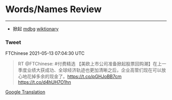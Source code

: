
# Words/Names Review
___
- 掀起 [mdbg](https://www.mdbg.net/chinese/dictionary?page=worddict&wdrst=0&wdqb=掀起) [wiktionary](https://en.wiktionary.org/wiki/掀起)
### Tweet
FTChinese 2021-05-13 07:04:30 UTC
> RT @FTChinese: #付费精选 【美欧上市公司准备掀起股票回购潮】在上一季度业绩大获成功、全球经济轨迹也更加清晰之后，企业高管们现在可以放心地花掉多余的现金了。https://t.co/pGHJoBB7cm https://t.co/d4hUH7O1hn

[Google Translation](https://translate.google.com/?hi=en&tab=TT&sl=zh-CN&tl=en&op=translate&text=RT+%40FTChinese%3A+%23%E4%BB%98%E8%B4%B9%E7%B2%BE%E9%80%89+%E3%80%90%E7%BE%8E%E6%AC%A7%E4%B8%8A%E5%B8%82%E5%85%AC%E5%8F%B8%E5%87%86%E5%A4%87%E6%8E%80%E8%B5%B7%E8%82%A1%E7%A5%A8%E5%9B%9E%E8%B4%AD%E6%BD%AE%E3%80%91%E5%9C%A8%E4%B8%8A%E4%B8%80%E5%AD%A3%E5%BA%A6%E4%B8%9A%E7%BB%A9%E5%A4%A7%E8%8E%B7%E6%88%90%E5%8A%9F%E3%80%81%E5%85%A8%E7%90%83%E7%BB%8F%E6%B5%8E%E8%BD%A8%E8%BF%B9%E4%B9%9F%E6%9B%B4%E5%8A%A0%E6%B8%85%E6%99%B0%E4%B9%8B%E5%90%8E%EF%BC%8C%E4%BC%81%E4%B8%9A%E9%AB%98%E7%AE%A1%E4%BB%AC%E7%8E%B0%E5%9C%A8%E5%8F%AF%E4%BB%A5%E6%94%BE%E5%BF%83%E5%9C%B0%E8%8A%B1%E6%8E%89%E5%A4%9A%E4%BD%99%E7%9A%84%E7%8E%B0%E9%87%91%E4%BA%86%E3%80%82https%3A%2F%2Ft.co%2FpGHJoBB7cm+https%3A%2F%2Ft.co%2Fd4hUH7O1hn)
